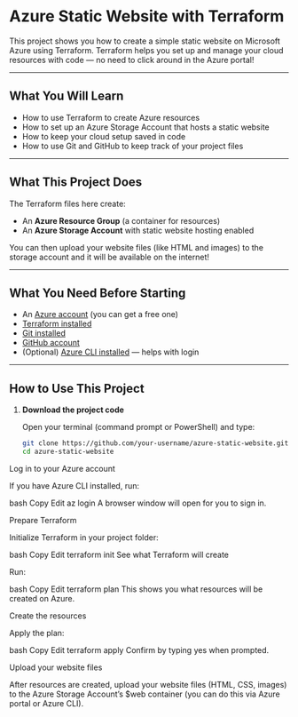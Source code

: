 # Azure Static Website with Terraform

This project shows you how to create a simple static website on Microsoft Azure using Terraform. Terraform helps you set up and manage your cloud resources with code — no need to click around in the Azure portal!

---

## What You Will Learn

- How to use Terraform to create Azure resources
- How to set up an Azure Storage Account that hosts a static website
- How to keep your cloud setup saved in code
- How to use Git and GitHub to keep track of your project files

---

## What This Project Does

The Terraform files here create:

- An **Azure Resource Group** (a container for resources)
- An **Azure Storage Account** with static website hosting enabled

You can then upload your website files (like HTML and images) to the storage account and it will be available on the internet!

---

## What You Need Before Starting

- An [Azure account](https://azure.microsoft.com/free) (you can get a free one)
- [Terraform installed](https://www.terraform.io/downloads)
- [Git installed](https://git-scm.com/downloads)
- [GitHub account](https://github.com/)
- (Optional) [Azure CLI installed](https://learn.microsoft.com/en-us/cli/azure/install-azure-cli) — helps with login

---

## How to Use This Project

1. **Download the project code**

   Open your terminal (command prompt or PowerShell) and type:

   ```bash
   git clone https://github.com/your-username/azure-static-website.git
   cd azure-static-website
Log in to your Azure account

If you have Azure CLI installed, run:

bash
Copy
Edit
az login
A browser window will open for you to sign in.

Prepare Terraform

Initialize Terraform in your project folder:

bash
Copy
Edit
terraform init
See what Terraform will create

Run:

bash
Copy
Edit
terraform plan
This shows you what resources will be created on Azure.

Create the resources

Apply the plan:

bash
Copy
Edit
terraform apply
Confirm by typing yes when prompted.

Upload your website files

After resources are created, upload your website files (HTML, CSS, images) to the Azure Storage Account’s $web container (you can do this via Azure portal or Azure CLI).